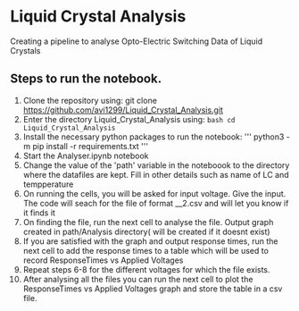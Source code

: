 # Liquid Crystal Analysis
Creating a pipeline to analyse Opto-Electric Switching Data of Liquid Crystals

## Steps to run the notebook.
1. Clone the repository using: git clone https://github.com/avi1299/Liquid_Crystal_Analysis.git
2. Enter the directory Liquid_Crystal_Analysis using: ```bash cd Liquid_Crystal_Analysis ```
3. Install the necessary python packages to run the notebook: ''' python3 -m pip install -r requirements.txt '''
4. Start the Analyser.ipynb notebook
5. Change the value of the 'path' variable in the noteboook to the directory where the datafiles are kept. Fill in other details such as name of LC and tempperature
6. On running the cells, you will be asked for input voltage. Give the input. The code will seach for the file of format <temp>_<voltage>_2.csv and will let you know if it finds it
7. On finding the file, run the next cell to analyse the file. Output graph created in path/Analysis directory( will be created if it doesnt exist)
8. If you are satisfied with the graph and output response times, run the next cell to add the response times to a table which will be used to record ResponseTimes vs Applied Voltages 
9. Repeat steps 6-8 for the different voltages for which the file exists.
10. After analysing all the files you can run the next cell to plot the ResponseTimes vs Applied Voltages graph and store the table in a csv file.
